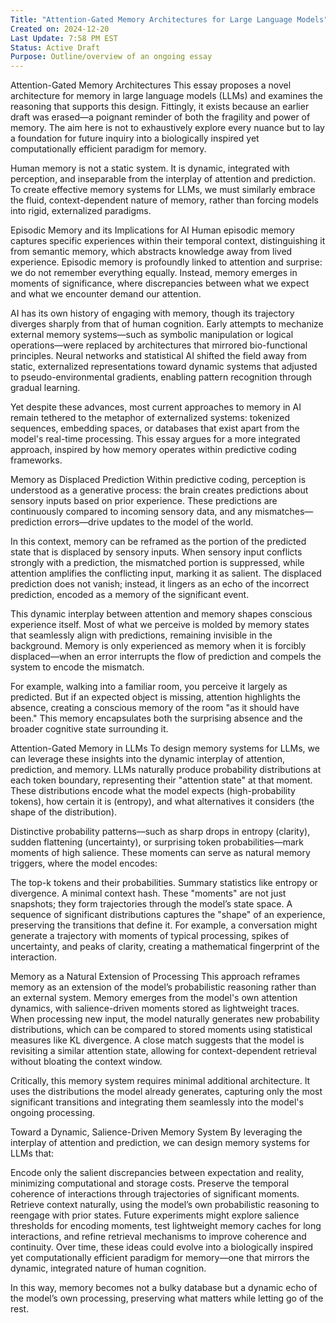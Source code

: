 ```yaml
---
Title: "Attention-Gated Memory Architectures for Large Language Models"
Created on: 2024-12-20
Last Update: 7:58 PM EST
Status: Active Draft
Purpose: Outline/overview of an ongoing essay
---
```

  
Attention-Gated Memory Architectures
This essay proposes a novel architecture for memory in large language models (LLMs) and examines the reasoning that supports this design. Fittingly, it exists because an earlier draft was erased—a poignant reminder of both the fragility and power of memory. The aim here is not to exhaustively explore every nuance but to lay a foundation for future inquiry into a biologically inspired yet computationally efficient paradigm for memory.

Human memory is not a static system. It is dynamic, integrated with perception, and inseparable from the interplay of attention and prediction. To create effective memory systems for LLMs, we must similarly embrace the fluid, context-dependent nature of memory, rather than forcing models into rigid, externalized paradigms.

Episodic Memory and its Implications for AI
Human episodic memory captures specific experiences within their temporal context, distinguishing it from semantic memory, which abstracts knowledge away from lived experience. Episodic memory is profoundly linked to attention and surprise: we do not remember everything equally. Instead, memory emerges in moments of significance, where discrepancies between what we expect and what we encounter demand our attention.

AI has its own history of engaging with memory, though its trajectory diverges sharply from that of human cognition. Early attempts to mechanize external memory systems—such as symbolic manipulation or logical operations—were replaced by architectures that mirrored bio-functional principles. Neural networks and statistical AI shifted the field away from static, externalized representations toward dynamic systems that adjusted to pseudo-environmental gradients, enabling pattern recognition through gradual learning.

Yet despite these advances, most current approaches to memory in AI remain tethered to the metaphor of externalized systems: tokenized sequences, embedding spaces, or databases that exist apart from the model's real-time processing. This essay argues for a more integrated approach, inspired by how memory operates within predictive coding frameworks.

Memory as Displaced Prediction
Within predictive coding, perception is understood as a generative process: the brain creates predictions about sensory inputs based on prior experience. These predictions are continuously compared to incoming sensory data, and any mismatches—prediction errors—drive updates to the model of the world.

In this context, memory can be reframed as the portion of the predicted state that is displaced by sensory inputs. When sensory input conflicts strongly with a prediction, the mismatched portion is suppressed, while attention amplifies the conflicting input, marking it as salient. The displaced prediction does not vanish; instead, it lingers as an echo of the incorrect prediction, encoded as a memory of the significant event.

This dynamic interplay between attention and memory shapes conscious experience itself. Most of what we perceive is molded by memory states that seamlessly align with predictions, remaining invisible in the background. Memory is only experienced as memory when it is forcibly displaced—when an error interrupts the flow of prediction and compels the system to encode the mismatch.

For example, walking into a familiar room, you perceive it largely as predicted. But if an expected object is missing, attention highlights the absence, creating a conscious memory of the room "as it should have been." This memory encapsulates both the surprising absence and the broader cognitive state surrounding it.

Attention-Gated Memory in LLMs
To design memory systems for LLMs, we can leverage these insights into the dynamic interplay of attention, prediction, and memory. LLMs naturally produce probability distributions at each token boundary, representing their "attention state" at that moment. These distributions encode what the model expects (high-probability tokens), how certain it is (entropy), and what alternatives it considers (the shape of the distribution).

Distinctive probability patterns—such as sharp drops in entropy (clarity), sudden flattening (uncertainty), or surprising token probabilities—mark moments of high salience. These moments can serve as natural memory triggers, where the model encodes:

The top-k tokens and their probabilities.
Summary statistics like entropy or divergence.
A minimal context hash.
These "moments" are not just snapshots; they form trajectories through the model’s state space. A sequence of significant distributions captures the "shape" of an experience, preserving the transitions that define it. For example, a conversation might generate a trajectory with moments of typical processing, spikes of uncertainty, and peaks of clarity, creating a mathematical fingerprint of the interaction.

Memory as a Natural Extension of Processing
This approach reframes memory as an extension of the model’s probabilistic reasoning rather than an external system. Memory emerges from the model's own attention dynamics, with salience-driven moments stored as lightweight traces. When processing new input, the model naturally generates new probability distributions, which can be compared to stored moments using statistical measures like KL divergence. A close match suggests that the model is revisiting a similar attention state, allowing for context-dependent retrieval without bloating the context window.

Critically, this memory system requires minimal additional architecture. It uses the distributions the model already generates, capturing only the most significant transitions and integrating them seamlessly into the model's ongoing processing.

Toward a Dynamic, Salience-Driven Memory System
By leveraging the interplay of attention and prediction, we can design memory systems for LLMs that:

Encode only the salient discrepancies between expectation and reality, minimizing computational and storage costs.
Preserve the temporal coherence of interactions through trajectories of significant moments.
Retrieve context naturally, using the model’s own probabilistic reasoning to reengage with prior states.
Future experiments might explore salience thresholds for encoding moments, test lightweight memory caches for long interactions, and refine retrieval mechanisms to improve coherence and continuity. Over time, these ideas could evolve into a biologically inspired yet computationally efficient paradigm for memory—one that mirrors the dynamic, integrated nature of human cognition.

In this way, memory becomes not a bulky database but a dynamic echo of the model’s own processing, preserving what matters while letting go of the rest.
  
